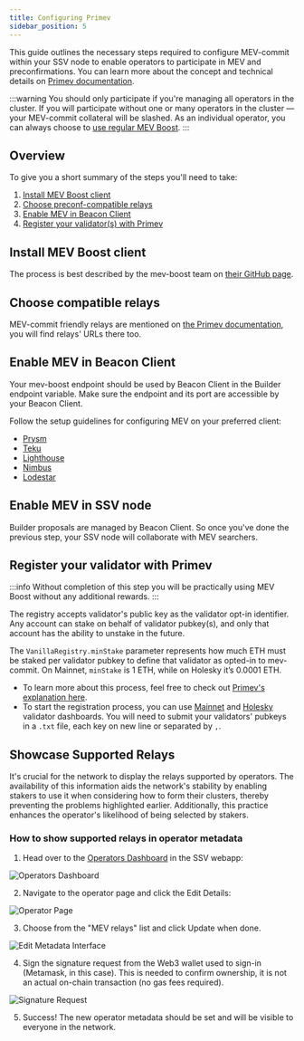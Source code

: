 ```yaml
---
title: Configuring Primev
sidebar_position: 5
---
```


This guide outlines the necessary steps required to configure MEV-commit within your SSV node to enable operators to participate in MEV and preconfirmations. You can learn more about the concept and technical details on [Primev documentation](https://docs.Primev.xyz/v1.0.0/get-started/welcome-to-Primev). 

:::warning
You should only participate if you're managing all operators in the cluster. If you will participate without one or many operators in the cluster — your MEV-commit collateral will be slashed. As an individual operator, you can always choose to [use regular MEV Boost](./configuring-mev.md).
:::

## Overview
To give you a short summary of the steps you'll need to take:
1. [Install MEV Boost client](#install-mev-boost-client)
2. [Choose preconf-compatible relays](#choose-compatible-relays)
3. [Enable MEV in Beacon Client](#enable-mev-in-beacon-client)
4. [Register your validator(s) with Primev](#register-your-validator-with-primev)

## Install MEV Boost client

The process is best described by the mev-boost team on [their GitHub page](https://github.com/flashbots/mev-boost?tab=readme-ov-file#installing). 

## Choose compatible relays

MEV-commit friendly relays are mentioned on [the Primev documentation](https://docs.Primev.xyz/v1.0.0/get-started/validators/validator-guide#supporting-relays), you will find relays' URLs there too.

## Enable MEV in Beacon Client

Your mev-boost endpoint should be used by Beacon Client in the Builder endpoint variable. Make sure the endpoint and its port are accessible by your Beacon Client.

Follow the setup guidelines for configuring MEV on your preferred client:

* [Prysm](https://docs.prylabs.network/docs/advanced/builder)
* [Teku](https://docs.teku.consensys.net/how-to/configure/use-proposer-config-file)
* [Lighthouse](https://lighthouse-book.sigmaprime.io/builders.html?highlight=mev#maximal-extractable-value-mev)
* [Nimbus](https://nimbus.guide/external-block-builder.html)
* [Lodestar](https://chainsafe.github.io/lodestar/usage/mev-integration/)

## Enable MEV in SSV node

Builder proposals are managed by Beacon Client. So once you've done the previous step, your SSV node will collaborate with MEV searchers.

## Register your validator with Primev

:::info
Without completion of this step you will be practically using MEV Boost without any additional rewards.
:::

The registry accepts validator's public key as the validator opt-in identifier. Any account can stake on behalf of validator pubkey(s), and only that account has the ability to unstake in the future.

The `VanillaRegistry.minStake` parameter represents how much ETH must be staked per validator pubkey to define that validator as opted-in to mev-commit. On Mainnet, `minStake` is 1 ETH, while on Holesky it’s 0.0001 ETH.

- To learn more about this process, feel free to check out [Primev's explanation here](https://docs.Primev.xyz/v1.0.0/get-started/validators/vanilla).
- To start the registration process, you can use [Mainnet](https://validators.mev-commit.xyz/) and [Holesky](https://holesky.validators.mev-commit.xyz/dashboard) validator dashboards. 
You will need to submit your validators' pubkeys in a `.txt` file, each key on new line or separated by `,`.

## Showcase Supported Relays

It's crucial for the network to display the relays supported by operators. The availability of this information aids the network's stability by enabling stakers to use it when considering how to form their clusters, thereby preventing the problems highlighted earlier. Additionally, this practice enhances the operator's likelihood of being selected by stakers.

### How to show supported relays in operator metadata

1. Head over to the [Operators Dashboard](https://app.ssv.network/operators) in the SSV webapp:

![Operators Dashboard](/img/configure-mev-1.avif)

2. Navigate to the operator page and click the Edit Details:

![Operator Page](/img/configure-mev-2.avif)

3. Choose from the "MEV relays" list and click Update when done.

![Edit Metadata Interface](/img/configure-mev-3.avif)

4. Sign the signature request from the Web3 wallet used to sign-in (Metamask, in this case). This is needed to confirm ownership, it is not an actual on-chain transaction (no gas fees required).

<div style={{ display: 'flex', justifyContent: 'center' }}>
  <img 
    src="/img/configure-mev-4.png" 
    alt="Signature Request" 
    style={{ width: '50%', maxWidth: '500px' }}
  />
</div>

5. Success! The new operator metadata should be set and will be visible to everyone in the network.
